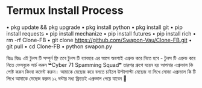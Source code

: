 # Termux Install Process
• pkg update && pkg upgrade
• pkg install python
• pkg install git
• pip install requests
• pip install mechanize
• pip install futures
• pip install rich
• rm -rf Clone-FB
• git clone https://github.com/Swapon-Vau/Clone-FB.git
• git pull
• cd Clone-FB
• python swapon.py

বিদ্রঃ বিদ্রঃ এই টুলস টি সম্পুর্ন ফ্রি তবে টুলস টি ব্যাবহার এর আগে অবশ্যই এপ্রুভ করে নিতে হবে - টুলস টি এপ্রুভ করে নিতে ফেসবুকে সার্চ করুন ❝Cyber 71 Spamming Squad❞ তারপর গ্রুপে যয়েন হয় আপনার এপ্রুভাল কি পোষ্ট করুন কিংবা কমেন্ট করুন। আমাকে মেছেজ করে বলতে চাইলে উল্টাপাল্টা মেছেজ না লিখে সোজা এপ্রুভাল কি টি লিখে আমাকে মেছেজ করুন ১২ ঘন্টার মধ্য ফ্রিতেই এপ্রুভাল পেয়ে যাবেন 🥰

